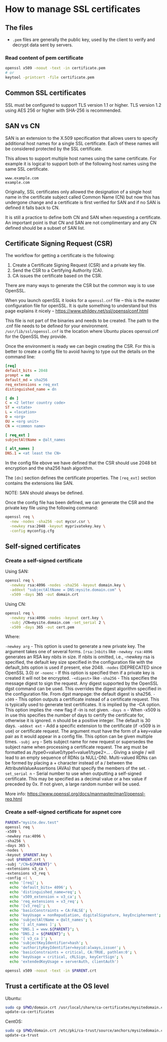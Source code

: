 # How to manage SSL certificates

## The files

- `.pem` files are generally the public key, used by the client to verify and decrypt data sent by servers.

### Read content of pem certificate

```sh
openssl x509 -noout -text -in certificate.pem
# or
keytool -printcert -file certificate.pem
```

## Common SSL certificates

SSL must be configured to support TLS version 1.1 or higher. TLS version 1.2 using AES 256 or higher with SHA-256 is recommended.

## SAN vs CN

SAN is an extension to the X.509 specification that allows users to specify additional host names for a single SSL certificate. Each of these names will be considered protected by the SSL certificate.

This allows to support multiple host names using the same certificate. For example it is logical to support both of the following host names using the same SSL certificate.

```
www.example.com
example.com
```

Originally, SSL certificates only allowed the designation of a single host name in the certificate subject called Common Name (CN) but now this has undergone change and a certificate is first verified for SAN and if no SAN is defined it falls back to CN.

It is still a practice to define both CN and SAN when requesting a certificate. An important point is that CN and SAN are not complimentary and any CN defined should be a subset of SAN list.

## Certificate Signing Request (CSR)

The workflow for getting a certificate is the following:

1. Create a Certificate Signing Request (CSR) and a private key file.
2. Send the CSR to a Certifying Authority (CA).
3. CA issues the certificate based on the CSR.

There are many ways to generate the CSR but the common way is to use OpenSSL.

When you launch openSSL it looks for a `openssl.cnf` file – this is the master configuration file for openSSL. It is quite something to understand but this page explains it nicely – https://www.phildev.net/ssl/opensslconf.html

This file is not part of the binaries and needs to be created. The path to the .cnf file needs to be defined for your environment. `/usr/lib/ssl/openssl.cnf` is the location where Ubuntu places openssl.cnf for the OpenSSL they provide.

Once the environment is ready we can begin creating the CSR. For this is better to create a config file to avoid having to type out the details on the command line:

```ini
[req]
default_bits = 2048
prompt = no
default_md = sha256
req_extensions = req_ext
distinguished_name = dn

[ dn ]
C = <2 letter country code>
ST = <state>
L = <location>
O = <org>
OU = <org unit>
CN = <common name>

[ req_ext ]
subjectAltName = @alt_names

[ alt_names ]
DNS.1 = <at least the CN>
```

In the config file ebove we have defined that the CSR should use 2048 bit encryption and the sha256 hash algorithm.

The `[dn]` section defines the certificate properties. The `[req_ext]` section contains the extensions like SAN.

NOTE: SAN should always be defined.

Once the config file has been defined, we can generate the CSR and the private key file using the following command:

```sh
openssl req \
  -new -nodes -sha256 -out mycsr.csr \
  -newkey rsa:2048 -keyout myprivatekey.key \
  -config myconfig.cfg
```

## Self-signed certificates

### Create a self-signed certificate

Using SAN:

```sh
openssl req \
  -newkey rsa:4096 -nodes -sha256 -keyout domain.key \
  -addext "subjectAltName = DNS:mysite.domain.com" \
  -x509 -days 365 -out domain.crt
```

Using CN:

```sh
openssl req \
  -newkey rsa:4096 -nodes -keyout cert.key \
  -subj /CN=mysite.domain.com -set_serial 2 \
  -x509 -days 365 -out cert.pem
```

Where:

`-newkey arg` - This option is used to generate a new private key. The argument takes one of several forms. `[rsa:]nbits` like `-newkey rsa:4096` generates an RSA key nbits in size. If nbits is omitted, i.e., -newkey rsa is specified, the default key size specified in the configuration file with the default_bits option is used if present, else 2048.
`-nodes` (DEPRECATED since OpenSSL 3.0) or `-noenc` - If this option is specified then if a private key is created it will not be encrypted.
`-<digest>` like `-sha256`  - This specifies the message digest to sign the request. Any digest supported by the OpenSSL dgst command can be used. This overrides the digest algorithm specified in the configuration file. From dgst manpage: the default digest is sha256.
`-x509` - This option outputs a certificate instead of a certificate request. This is typically used to generate test certificates. It is implied by the -CA option. This option implies the -new flag if -in is not given.
`-days n` - When -x509 is in use this specifies the number of days to certify the certificate for, otherwise it is ignored. n should be a positive integer. The default is 30 days.
`-addext ext` -  Add a specific extension to the certificate (if -x509 is in use) or certificate request. The argument must have the form of a key=value pair as it would appear in a config file. This option can be given multiple times.
`-subj arg` - Sets subject name for new request or supersedes the subject name when processing a certificate request. The arg must be formatted as /type0=value0/type1=value1/type2=... . Giving a single / will lead to an empty sequence of RDNs (a NULL-DN). Multi-valued RDNs can be formed by placing a + character instead of a / between the AttributeValueAssertions (AVAs) that specify the members of the set.
`-set_serial n` - Serial number to use when outputting a self-signed certificate. This may be specified as a decimal value or a hex value if preceded by 0x. If not given, a large random number will be used.

More info: https://www.openssl.org/docs/manmaster/man1/openssl-req.html

### Create a self-signed certificate for aspnet core

```sh
PARENT="mysite.dev.test"
openssl req \
-x509 \
-newkey rsa:4096 \
-sha256 \
-days 365 \
-nodes \
-keyout $PARENT.key \
-out $PARENT.crt \
-subj "/CN=${PARENT}" \
-extensions v3_ca \
-extensions v3_req \
-config <( \
  echo '[req]'; \
  echo 'default_bits= 4096'; \
  echo 'distinguished_name=req'; \
  echo 'x509_extension = v3_ca'; \
  echo 'req_extensions = v3_req'; \
  echo '[v3_req]'; \
  echo 'basicConstraints = CA:FALSE'; \
  echo 'keyUsage = nonRepudiation, digitalSignature, keyEncipherment'; \
  echo 'subjectAltName = @alt_names'; \
  echo '[ alt_names ]'; \
  echo "DNS.1 = www.${PARENT}"; \
  echo "DNS.2 = ${PARENT}"; \
  echo '[ v3_ca ]'; \
  echo 'subjectKeyIdentifier=hash'; \
  echo 'authorityKeyIdentifier=keyid:always,issuer'; \
  echo 'basicConstraints = critical, CA:TRUE, pathlen:0'; \
  echo 'keyUsage = critical, cRLSign, keyCertSign'; \
  echo 'extendedKeyUsage = serverAuth, clientAuth')

openssl x509 -noout -text -in $PARENT.crt
```


## Trust a certificate at the OS level

Ubuntu:
```sh
sudo cp $PWD/domain.crt /usr/local/share/ca-certificates/mysitedomain.com.crt
update-ca-certificates
```

CentOS:
```sh
sudo cp $PWD/domain.crt /etc/pki/ca-trust/source/anchors/mysitedomain.com.crt
update-ca-trust
```
